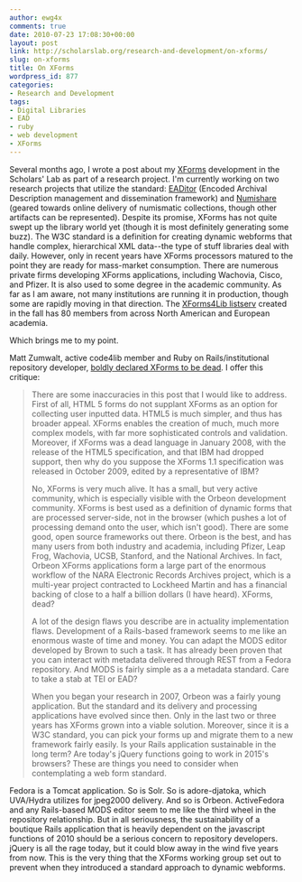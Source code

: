 ```yaml
---
author: ewg4x
comments: true
date: 2010-07-23 17:08:30+00:00
layout: post
link: http://scholarslab.org/research-and-development/on-xforms/
slug: on-xforms
title: On XForms
wordpress_id: 877
categories:
- Research and Development
tags:
- Digital Libraries
- EAD
- ruby
- web development
- XForms
---
```


Several months ago, I wrote a post about my [XForms](http://www.w3.org/TR/xforms11/) development in the Scholars' Lab as part of a research project. I'm currently working on two research projects that utilize the standard: [EADitor](http://code.google.com/p/eaditor/) (Encoded Archival Description management and dissemination framework) and [Numishare](http://code.google.com/p/numishare/) (geared towards online delivery of numismatic collections, though other artifacts can be represented). Despite its promise, XForms has not quite swept up the library world yet (though it is most definitely generating some buzz). The W3C standard is a definition for creating dynamic webforms that handle complex, hierarchical XML data--the type of stuff libraries deal with daily. However, only in recent years have XForms processors matured to the point they are ready for mass-market consumption. There are numerous private firms developing XForms applications, including Wachovia, Cisco, and Pfizer. It is also used to some degree in the academic community. As far as I am aware, not many institutions are running it in production, though some are rapidly moving in that direction. The [XForms4Lib listserv](https://list.mail.virginia.edu/mailman/listinfo/xforms4lib) created in the fall has 80 members from across North American and European academia.

Which brings me to my point. <!-- more -->

Matt Zumwalt, active code4lib member and Ruby on Rails/institutional repository developer, [boldly declared XForms to be dead](http://yourmediashelf.com/blog/2010/07/20/writing-on-the-wall-xforms-has-been-dead-for-years/). I offer this critique:


<blockquote>There are some inaccuracies in this post that I would like to address. First of all, HTML 5 forms do not supplant XForms as an option for collecting user inputted data. HTML5 is much simpler, and thus has broader appeal. XForms enables the creation of much, much more complex models, with far more sophisticated controls and validation. Moreover, if XForms was a dead language in January 2008, with the release of the HTML5 specification, and that IBM had dropped support, then why do you suppose the XForms 1.1 specification was released in October 2009, edited by a representative of IBM?

No, XForms is very much alive. It has a small, but very active community, which is especially visible with the Orbeon development community. XForms is best used as a definition of dynamic forms that are processed server-side, not in the browser (which pushes a lot of processing demand onto the user, which isn't good). There are some good, open source frameworks out there. Orbeon is the best, and has many users from both industry and academia, including Pfizer, Leap Frog, Wachovia, UCSB, Stanford, and the National Archives. In fact, Orbeon XForms applications form a large part of the enormous workflow of the NARA Electronic Records Archives project, which is a multi-year project contracted to Lockheed Martin and has a financial backing of close to a half a billion dollars (I have heard). XForms, dead?

A lot of the design flaws you describe are in actuality implementation flaws. Development of a Rails-based framework seems to me like an enormous waste of time and money. You can adapt the MODS editor developed by Brown to such a task. It has already been proven that you can interact with metadata delivered through REST from a Fedora repository. And MODS is fairly simple as a a metadata standard. Care to take a stab at TEI or EAD?

When you began your research in 2007, Orbeon was a fairly young application. But the standard and its delivery and processing applications have evolved since then. Only in the last two or three years has XForms grown into a viable solution. Moreover, since it is a W3C standard, you can pick your forms up and migrate them to a new framework fairly easily. Is your Rails application sustainable in the long term? Are today's jQuery functions going to work in 2015's browsers? These are things you need to consider when contemplating a web form standard.</blockquote>


Fedora is a Tomcat application. So is Solr. So is adore-djatoka, which UVA/Hydra utilizes for jpeg2000 delivery. And so is Orbeon. ActiveFedora and any Rails-based MODS editor seem to me like the third wheel in the repository relationship. But in all seriousness, the sustainability of a boutique Rails application that is heavily dependent on the javascript functions of 2010 should be a serious concern to repository developers. jQuery is all the rage today, but it could blow away in the wind five years from now. This is the very thing that the XForms working group set out to prevent when they introduced a standard approach to dynamic webforms.
